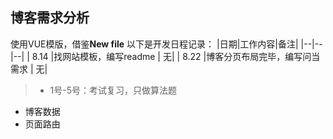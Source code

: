 
## 博客需求分析

使用VUE模版，借鉴**New file**
以下是开发日程记录：
|日期|工作内容|备注|
|--|--|--|
| 8.14 |找网站模板，编写readme  | 无|
| 8.22 |博客分页布局完毕，编写问当需求  | 无|
>  * 1号-5号：考试复习，只做算法题


-   博客数据
-   页面路由

